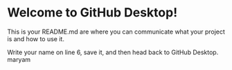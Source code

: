 # Welcome to GitHub Desktop!

This is your README.md are where you can communicate what your project is and how to use it.

Write your name on line 6, save it, and then head back to GitHub Desktop.
maryam
